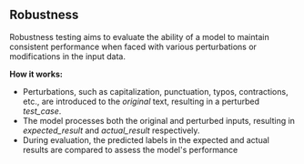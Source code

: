 
<div class="h3-box" markdown="1">

## Robustness

Robustness testing aims to evaluate the ability of a model to maintain consistent performance when faced with various perturbations or modifications in the input data.

**How it works:**

- Perturbations, such as capitalization, punctuation, typos, contractions, etc., are introduced to the *original* text, resulting in a perturbed *test_case*.
- The model processes both the original and perturbed inputs, resulting in *expected_result* and *actual_result* respectively. 
- During evaluation, the predicted labels in the expected and actual results are compared to assess the model's performance

</div>